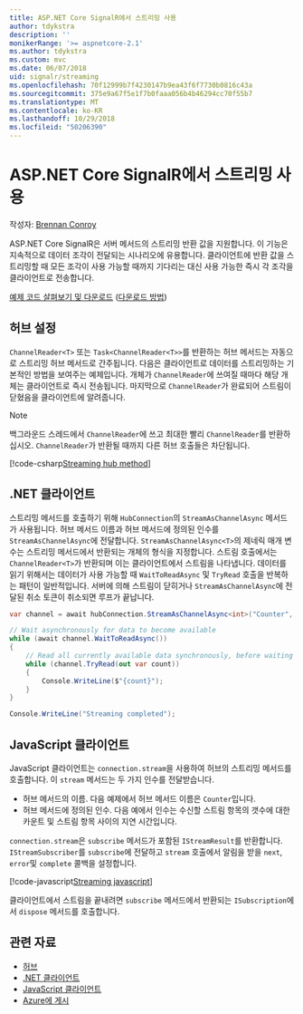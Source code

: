 ```yaml
---
title: ASP.NET Core SignalR에서 스트리밍 사용
author: tdykstra
description: ''
monikerRange: '>= aspnetcore-2.1'
ms.author: tdykstra
ms.custom: mvc
ms.date: 06/07/2018
uid: signalr/streaming
ms.openlocfilehash: 70f12999b7f4230147b9ea43f6f7730b0816c43a
ms.sourcegitcommit: 375e9a67f5e1f7b0faaa056b4b46294cc70f55b7
ms.translationtype: MT
ms.contentlocale: ko-KR
ms.lasthandoff: 10/29/2018
ms.locfileid: "50206390"
---
```

# <a name="use-streaming-in-aspnet-core-signalr"></a>ASP.NET Core SignalR에서 스트리밍 사용

작성자: [Brennan Conroy](https://github.com/BrennanConroy)

ASP.NET Core SignalR은 서버 메서드의 스트리밍 반환 값을 지원합니다. 이 기능은 지속적으로 데이터 조각이 전달되는 시나리오에 유용합니다. 클라이언트에 반환 값을 스트리밍할 때 모든 조각이 사용 가능할 때까지 기다리는 대신 사용 가능한 즉시 각 조각을 클라이언트로 전송합니다.

[예제 코드 살펴보기 및 다운로드](https://github.com/aspnet/Docs/tree/live/aspnetcore/signalr/streaming/sample) ([다운로드 방법](xref:index#how-to-download-a-sample))

## <a name="set-up-the-hub"></a>허브 설정

`ChannelReader<T>` 또는 `Task<ChannelReader<T>>`를 반환하는 허브 메서드는 자동으로 스트리밍 허브 메서드로 간주됩니다. 다음은 클라이언트로 데이터를 스트리밍하는 기본적인 방법을 보여주는 예제입니다. 개체가 `ChannelReader`에 쓰여질 때마다 해당 개체는 클라이언트로 즉시 전송됩니다. 마지막으로 `ChannelReader`가 완료되어 스트림이 닫혔음을 클라이언트에 알려줍니다.

> [!NOTE]
> 백그라운드 스레드에서 `ChannelReader`에 쓰고 최대한 빨리 `ChannelReader`를 반환하십시오. `ChannelReader`가 반환될 때까지 다른 허브 호출들은 차단됩니다.

[!code-csharp[Streaming hub method](streaming/sample/Hubs/StreamHub.cs?range=10-34)]

## <a name="net-client"></a>.NET 클라이언트

스트리밍 메서드를 호출하기 위해 `HubConnection`의 `StreamAsChannelAsync` 메서드가 사용됩니다. 허브 메서드 이름과 허브 메서드에 정의된 인수를 `StreamAsChannelAsync`에 전달합니다. `StreamAsChannelAsync<T>`의 제네릭 매개 변수는 스트리밍 메서드에서 반환되는 개체의 형식을 지정합니다. 스트림 호출에서는 `ChannelReader<T>`가 반환되며 이는 클라이언트에서 스트림을 나타냅니다. 데이터를 읽기 위해서는 데이터가 사용 가능할 때 `WaitToReadAsync` 및 `TryRead` 호출을 반복하는 패턴이 일반적입니다. 서버에 의해 스트림이 닫히거나 `StreamAsChannelAsync`에 전달된 취소 토큰이 취소되면 루프가 끝납니다.

```csharp
var channel = await hubConnection.StreamAsChannelAsync<int>("Counter", 10, 500, CancellationToken.None);

// Wait asynchronously for data to become available
while (await channel.WaitToReadAsync())
{
    // Read all currently available data synchronously, before waiting for more data
    while (channel.TryRead(out var count))
    {
        Console.WriteLine($"{count}");
    }
}

Console.WriteLine("Streaming completed");
```

## <a name="javascript-client"></a>JavaScript 클라이언트

JavaScript 클라이언트는 `connection.stream`을 사용하여 허브의 스트리밍 메서드를 호출합니다. 이 `stream` 메서드는 두 가지 인수를 전달받습니다.

* 허브 메서드의 이름. 다음 예제에서 허브 메서드 이름은 `Counter`입니다.
* 허브 메서드에 정의된 인수. 다음 예에서 인수는 수신할 스트림 항목의 갯수에 대한 카운트 및 스트림 항목 사이의 지연 시간입니다.

`connection.stream`은 `subscribe` 메서드가 포함된 `IStreamResult`를 반환합니다. `IStreamSubscriber`를 `subscribe`에 전달하고 `stream` 호출에서 알림을 받을 `next`, `error`및 `complete` 콜백을 설정합니다.

[!code-javascript[Streaming javascript](streaming/sample/wwwroot/js/stream.js?range=19-36)]

클라이언트에서 스트림을 끝내려면 `subscribe` 메서드에서 반환되는 `ISubscription`에서 `dispose` 메서드를 호출합니다.

## <a name="related-resources"></a>관련 자료

* [허브](xref:signalr/hubs)
* [.NET 클라이언트](xref:signalr/dotnet-client)
* [JavaScript 클라이언트](xref:signalr/javascript-client)
* [Azure에 게시](xref:signalr/publish-to-azure-web-app)
